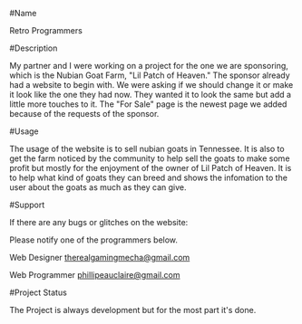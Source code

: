 #Name

Retro Programmers

#Description

My partner and I were working on a project for the one we are sponsoring, which is the Nubian Goat Farm, "Lil Patch of Heaven." The sponsor already had a website to begin with. We were asking if we should change it or make it look like the one they had now. They wanted it to look the same but add a little more touches to it. The "For Sale" page is the newest page we added because of the requests of the sponsor.

#Usage

The usage of the website is to sell nubian goats in Tennessee. It is also to get the farm noticed by the community to help sell the goats to make some profit but mostly for the enjoyment of the owner of Lil Patch of Heaven. It is to help what kind of goats they can breed and shows the infomation to the user about the goats as much as they can give.

#Support

If there are any bugs or glitches on the website:

Please notify one of the programmers below.

Web Designer
therealgamingmecha@gmail.com

Web Programmer
phillipeauclaire@gmail.com

#Project Status

The Project is always development but for the most part it's done.
